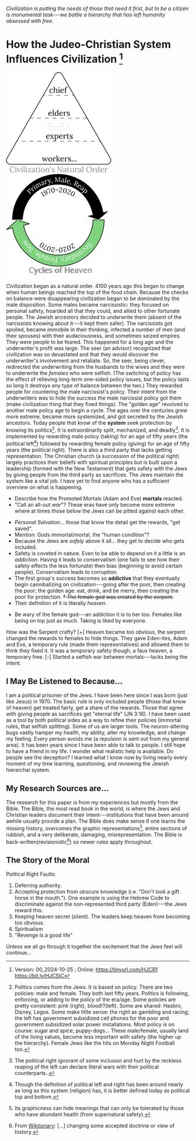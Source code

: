 [^Information]: Version: 00_2024-10-25 ; Online: <https://tinyurl.com/HJCR1> <https://bit.ly/HJCSIC>

*Civilization is putting the needs of those that need it first, but to be a citizen is monumental task---we battle a hierarchy that has left humanity obsessed with free.*

# How the Judeo-Christian System Influences Civilization [^Information]

![](images/05_ages-of-civilization_eden.svg)![](images/10_cycles-of-heaven.svg)

Civilization began as a natural order. 4100 years ago this began to change when human beings reached the top of the food chain. Because the checks on balance were disappearing civilization began to be dominated by the male disposition. Some males became narcissistic: they focused on personal safety, hoarded all that they could, and allied to other fortunate people. The Jewish ancestors decided to underwrite them (absent of the narcissists knowing about it---it kept them safer). The narcissists got spoiled, became immobile in their thinking, infected a number of men (and their spouses) with their audaciousness, and sometimes seized empires. They were people to be feared. This happened for a long age and the underwriter's profit was large. The seer (an advisor) recognized that civilization was so devastated and that they would discover the underwriter's involvement and retaliate. So, the seer, being clever, redirected the underwriting from the husbands to the wives and they were to underwrite the *females* who were selfish. (The switching of policy has the effect of relieving long-lerm one-sided policy issues, but the policy lasts so long it destroys any type of balance between the two.) They rewarded people for countering the male narcissist's policy. Their intent from the underwriters was to hide the success the male narcissist policy got them (make civilization thing that they fixed things). The "golden age" revolved to another male policy age to begin a cycle. The ages over the centuries grew more extreme, became more systemized, and got secreted by the Jewish ancestors. Today people that know of the **system** seek protection by knowing its politics[^politics]. It is extraordinarily split, mechanized, and deadly[^wars]. It is implemented by rewarding male policy (taking) for an age of fifty years (the political left[^left-right]) followed by rewarding female policy (giving) for an age of fifty years (the political right). There is also a third party that lacks getting representation. The Christian church (a succession of the political right) largely practices their beliefs with spiritual principles but is built upon a leadership (formed with the New Testament) that gets safety with the Jews by giving people from the third party as sacrifices. The Jews maintain the system like a vital job. I have yet to find anyone who has a sufficient overview on what is happening.

+ Describe how the Promoted Mortals (Adam and Eve) **mortals** reacted.
+ "Call an all-out *war*"? These eras have only become more extreme where at times those below the Jews can be pitted against each other.
* *Personal Salvation*... those that know the detail get the rewards, "get saved".
* Mention: Gods immortal/mortal, the "human condition"?
* Because the Jews are *safely* above it all... they get to decide who gets included.
* Safety is coveted in nature. Even to be able to depend on it a little is an *addiction*. Having it leads to conservatism (one fails to see how their safety effects the less fortunate) then bias (beginning to avoid certain people). Conservatism leads to corruption.
* The first group's success becomes so **addictive** that they eventually begin cannibalizing on civilization---going after the poor, then creating the poor; the golden age: eat, drink, and be merry, then creating the poor for protection.
~~* The female god was created by the serpent.~~
* Their definition of it is literally *heaven*.
+ Be wary of the female god---an addiction it is to her too. Females like being on top just as much. Taking is liked by everyone.

How was the Serpent crafty?
[+] Heaven became too obvious, the serpent changed the rewards to females to hide things. They gave Eden-ites, Adam and Eve, a temporary rule (made them representatives) and allowed them to think they fixed it. It was a temporary safety though, a faux heaven, a temporary free.
[-] Started a selfish war between mortals---lacks being the intent.

## I May Be Listened to Because...

I am a political prisoner of the Jews. I have been here since I was born (just like Jesus) in 1970. The basic rule is only included people (those that know of heaven) get treated fairly, get a share of the rewards. Those that agree with giving people as sacrifices get "eternal life" (JN 3:16). I have been used as a tool by both political sides as a way to refine their policies (immortal rules, that selfish splitting). Some of us are larger tools. The neuron-altering bugs vastly hamper my health, my ability, alter my knowledge, and change my feeling. Every person avoids me (a repulsion is sent out from my general area). It has been years since I have been able to talk to people. I still hope to have a friend in my life. I wonder what realistic help is available. Do people see the deception? I learned what I know now by living nearly every moment of my time learning, questioning, and reviewing the Jewish hierarchal system.

## My Research Sources are...

The research for this paper is from my experiences but mostly from the Bible. The Bible, the most read book in the world, is where the Jews and Christian leaders document their intent---institutions that have been around awhile usually provide a plan. The Bible does make sense if one learns the missing history, overcomes the graphic representations[^graphic], entire sections of rubbish, and a very deliberate, damaging, misrepresentation. The Bible is back-written(revisionistic[^revisionistic]) so newer rules apply throughout.

## The Story of the Moral

Political Right Faults:
1) Deferring authority.
2) Accepting protection from obscure knowledge (i.e. "Don't look a gift horse in the mouth."). One example is using the Hebrew Code to discriminate against the non-represented third party (Eden)---the Jews reward this.
3) Keeping heaven secret (silent). The leaders keep heaven from becoming too obvious.
4) Spiritualism
5) "Revenge is a good life"

Unless we all go through it together the excitement that the Jews feel will continue...

[^wars]: The political right ignorant of some inclusion and hurt by the reckless reaping of the left can declare literal wars with their political counterparts..
[^politics]: Politics comes from the Jews. It is based on policy. There are two policies: male and female. They both last fifty years. Politics is following, enforcing, or adding to the policy of the era/age. Some policies are pretty consistent: pink (right), blood!?(left). Some are shared: Hasbro, Disney, Legos. Some make little sense: the right as gambling and racing; the left has government subsidized cell phones for the poor and government subsidized solar power installations. Most policy is on course: sugar and spice; puppy-dogs... These male/female, usually land of the living values, become less important with safety (the higher up the hierarchy). Female Jews like the hits on Monday Night Football too.
[^left-right]: Though the definition of political left and right has been around nearly as long as this system (religion) has, it is better defined today as political top and bottom.
[^graphic]: Its graphicness can hide meanings that can only be tolerated by those who have abundant health (from supernatural safety).
[^revisionistic]: From [Wiktionary](https://en.wiktionary.org/wiki/revisionistic): [...] changing some accepted doctrine or view of history.
